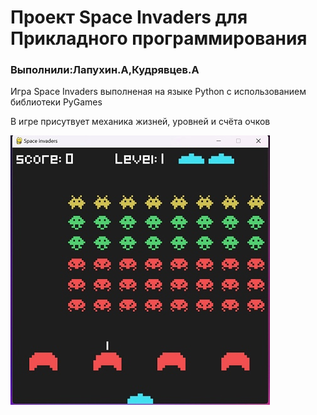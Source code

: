 <h1>Проект Space Invaders для Прикладного программирования</h1>
<h3 align="left">Выполнили:Лапухин.А,Кудрявцев.А</h3>
<p align="left">Игра Space Invaders выполненая на языке Python с использованием библиотеки PyGames<p>
<p align="left">В игре присутвует механика жизней, уровней и счёта очков<p>
<img src="https://github.com/Kawler/SpaceInvaders/blob/master/graphics/example.jpg">
